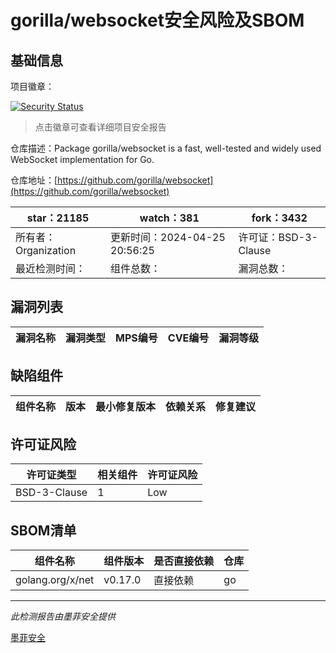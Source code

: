 # gorilla/websocket安全风险及SBOM

## 基础信息

项目徽章：

[![Security Status](https://www.murphysec.com/platform3/v31/badge/1785374049385566208.svg)](https://www.murphysec.com/console/report/1700209642588209152/1785374049385566208)

> 点击徽章可查看详细项目安全报告

仓库描述：Package gorilla/websocket is a fast, well-tested and widely used WebSocket implementation for Go.

仓库地址：[https://github.com/gorilla/websocket](https://github.com/gorilla/websocket)

| star：21185 | watch：381 | fork：3432 |
| ----------- | -------------- | ------------ |
| 所有者：Organization | 更新时间：2024-04-25 20:56:25 | 许可证：BSD-3-Clause |
| 最近检测时间： | 组件总数： | 漏洞总数： |




## 漏洞列表

| 漏洞名称 | 漏洞类型 | MPS编号 | CVE编号 | 漏洞等级 |
| ------- | ------ | ------- | ------ | ----- |





## 缺陷组件

| 组件名称 | 版本 | 最小修复版本 | 依赖关系 | 修复建议 |
| -------- | ---- | ------------ | -------- | -------- |





## 许可证风险

| 许可证类型 | 相关组件 | 许可证风险 |
| ---------- | -------- | ---------- |
|BSD-3-Clause|1|Low|




## SBOM清单

| 组件名称 | 组件版本 | 是否直接依赖 | 仓库 |
| -------- | -------- | ------------ | ---- |
|golang.org/x/net|v0.17.0|直接依赖|go|


------

*此检测报告由墨菲安全提供*

[墨菲安全](www.murphysec.com)